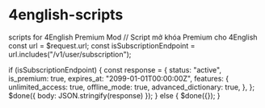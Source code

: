 # 4english-scripts
scripts for 4English Premium Mod
// Script mở khóa Premium cho 4English
const url = $request.url;
const isSubscriptionEndpoint = url.includes("/v1/user/subscription");

if (isSubscriptionEndpoint) {
  const response = {
    status: "active",
    is_premium: true,
    expires_at: "2099-01-01T00:00:00Z",
    features: {
      unlimited_access: true,
      offline_mode: true,
      advanced_dictionary: true,
    },
  };
  $done({ body: JSON.stringify(response) });
} else {
  $done({});
}

